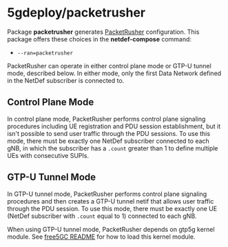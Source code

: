 # 5gdeploy/packetrusher

Package **packetrusher** generates [PacketRusher](https://github.com/HewlettPackard/PacketRusher) configuration.
This package offers these choices in the **netdef-compose** command:

* `--ran=packetrusher`

PacketRusher can operate in either control plane mode or GTP-U tunnel mode, described below.
In either mode, only the first Data Network defined in the NetDef subscriber is connected to.

## Control Plane Mode

In control plane mode, PacketRusher performs control plane signaling procedures including UE registration and PDU session establishment, but it isn't possible to send user traffic through the PDU sessions.
To use this mode, there must be exactly one NetDef subscriber connected to each gNB, in which the subscriber has a `.count` greater than 1 to define multiple UEs with consecutive SUPIs.

## GTP-U Tunnel Mode

In GTP-U tunnel mode, PacketRusher performs control plane signaling procedures and then creates a GTP-U tunnel netif that allows user traffic through the PDU session.
To use this mode, there must be exactly one UE (NetDef subscriber with `.count` equal to 1) connected to each gNB.

When using GTP-U tunnel mode, PacketRusher depends on gtp5g kernel module.
See [free5GC README](../free5gc/README.md) for how to load this kernel module.
